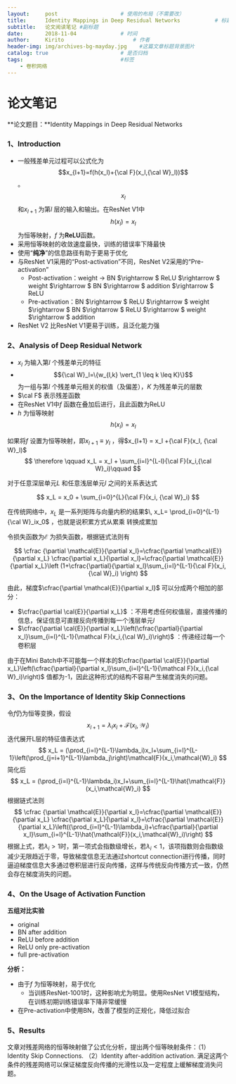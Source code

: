 ```yaml
---
layout:     post                    # 使用的布局（不需要改）
title:      Identity Mappings in Deep Residual Networks           # 标题 
subtitle:   论文阅读笔记 #副标题
date:       2018-11-04              # 时间
author:     Kirito                      # 作者
header-img: img/archives-bg-mayday.jpg    #这篇文章标题背景图片
catalog: true                       # 是否归档
tags:                               #标签
    - 卷积网络
---
```




# 论文笔记

**论文题目：**Identity Mappings in Deep Residual Networks

### 1、Introduction

- 一般残差单元过程可以公式化为 $$x_{l+1}=f(h(x_l)+{\cal F}(x_l,{\cal W}_l))$$ 。$$x_l$$ 和$x_{l+1}$ 为第$l$ 层的输入和输出。在ResNet V1中$$h(x_l)=x_l$$ 为恒等映射，$f$ 为**ReLU**函数。
- 采用恒等映射的收敛速度最快，训练的错误率下降最快
- 使用“**纯净**”的信息路径有助于更易于优化
- 与ResNet V1采用的“Post-activation”不同，ResNet V2采用的“Pre-activation”
  - Post-activation：weight $\rightarrow$ BN $\rightarrow $ ReLU $\rightarrow $ weight $\rightarrow $ BN $\rightarrow $ addition $\rightarrow $ ReLU
  - Pre-activation：BN $\rightarrow $ ReLU $\rightarrow $ weight $\rightarrow $ BN $\rightarrow $ ReLU $\rightarrow $ weight $\rightarrow $ addition
- ResNet V2 比ResNet V1更易于训练，且泛化能力强

### 2、Analysis of Deep Residual Network

- $x_l$ 为输入第$l$ 个残差单元的特征
- $${\cal W}_l=\{w_{l,k} \vert_{1 \leq k \leq K}\}$$ 为一组与第$l$ 个残差单元相关的权值（及偏差），$K$ 为残差单元的层数
- $\cal F$ 表示残差函数
- 在ResNet V1中$f$ 函数在叠加后进行，且此函数为ReLU
- $h$ 为恒等映射$$h(x_l)=x_l$$

如果将$f$ 设置为恒等映射，即$x_{l+1}\equiv y_l$ ，得$x_{l+1} = x_l +{\cal F}(x_l, {\cal W}_l)$
$$
\therefore \qquad x_L = x_l + \sum_{i=l}^{L-l}{\cal F}(x_i,{\cal W}_i)\qquad 
$$

对于任意深层单元$L$ 和任意浅层单元$l$ 之间的关系表达式

$$
x_L = x_0 + \sum_{i=0}^{L}{\cal F}(x_i, {\cal W}_i)
$$

在传统网络中，$x_L$ 是一系列矩阵与向量内积的结果$\, x_L= \prod_{i=0}^{L-1}{\cal W}_ix_0$  ，也就是说积累方式从累乘 转换成累加

令损失函数为$\mathcal{E}$ 为损失函数，根据链式法则有

$$
\cfrac {\partial \mathcal{E}}{\partial x_l}=\cfrac{\partial \mathcal{E}}{\partial x_L} \cfrac{\partial x_L}{\partial x_l}=\cfrac{\partial \mathcal{E}}{\partial x_L}\left (1+\cfrac{\partial}{\partial x_l}\sum_{i=l}^{L-1}{\cal F}(x_i,{\cal W}_i) \right)
$$

由此，梯度$\cfrac{\partial \mathcal{E}}{\partial x_l}$ 可以分成两个相加的部分：

- $\cfrac{\partial \cal{E}}{\partial x_L}$ ：不用考虑任何权值层，直接传播的信息，保证信息可直接反向传播到每一个浅层单元$l$
- $\cfrac{\partial \cal{E}}{\partial x_L}\left(\cfrac{\partial}{\partial x_l}\sum_{i=l}^{L-1}{\mathcal F}(x_i,{\cal W}_i)\right)$ ：传递经过每一个卷积层

由于在Mini Batch中不可能每一个样本的$\cfrac{\partial \cal{E}}{\partial x_L}\left(\cfrac{\partial}{\partial x_l}\sum_{i=l}^{L-1}{\mathcal F}(x_i,{\cal W}_i)\right)$ 值都为-1，因此这种形式的结构不容易产生梯度消失的问题。

### 3、On the Importance of Identity Skip Connections

 令$f$仍为恒等变换，假设
$$
x_{l+1}=\lambda_lx_l + \mathcal{F}(x_l,\mathcal{W}_l)
$$
迭代展开L层的特征值表达式
$$
x_L = (\prod_{i=l}^{L-1}\lambda_i)x_l+\sum_{i=l}^{L-1}\left(\prod_{j=i+1}^{L-1}\lambda_j\right)\mathcal{F}(x_i,\mathcal{W}_i)
$$
简化后
$$
x_L = (\prod_{i=l}^{L-1}\lambda_i)x_l+\sum_{i=l}^{L-1}\hat{\mathcal{F}}(x_i,\mathcal{W}_i)
$$
根据链式法则
$$
\cfrac {\partial \mathcal{E}}{\partial x_l}=\cfrac{\partial \mathcal{E}}{\partial x_L} \cfrac{\partial x_L}{\partial x_l}=\cfrac{\partial \mathcal{E}}{\partial x_L}\left((\prod_{i=l}^{L-1}\lambda_i)+\cfrac{\partial}{\partial x_l}\sum_{i=l}^{L-1}\hat{\mathcal{F}}(x_i,\mathcal{W}_i)\right)
$$
根据上式，若$\lambda_i > 1$时，第一项式会指数级增长，若$\lambda_i <1$，该项指数则会指数级减少无限趋近于零，导致梯度信息无法通过shortcut connection进行传播，同时逼迫梯度信息大多通过卷积层进行反向传播，这样与传统反向传播方式一致，仍然会存在梯度消失的问题。

### 4、On the Usage of Activation Function

**五组对比实验**

- original
- BN after addition
- ReLU before addition
- ReLU only pre-activation
- full pre-activation

**分析：**

- 由于$f$ 为恒等映射，易于优化
  - 当训练ResNet-1001时，这种影响尤为明显。使用ResNet V1模型结构，在训练初期训练错误率下降非常缓慢
- 在Pre-activation中使用BN，改善了模型的正规化，降低过拟合

### 5、Results

文章对残差网络的恒等映射做了公式化分析，提出两个恒等映射条件：（1）Identity Skip Connections. （2）Identity after-addition activation. 满足这两个条件的残差网络可以保证梯度反向传播的光滑性以及一定程度上缓解梯度消失问题。





















<html>

<head>
<title>MathJax TeX Test Page</title>
<script type="text/x-mathjax-config">
  MathJax.Hub.Config({tex2jax: {inlineMath: [['$','$'], ['\\(','\\)']]}});
</script>
<script type="text/javascript" async src="https://cdn.mathjax.org/mathjax/latest/MathJax.js?config=TeX-AMS_CHTML">
</script>
</head>
<body>